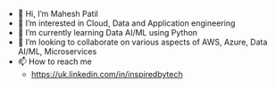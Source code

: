 - 👋 Hi, I’m Mahesh Patil
- 👀 I’m interested in Cloud, Data and Application engineering
- 🌱 I’m currently learning Data AI/ML using Python
- 💞️ I’m looking to collaborate on various aspects of AWS, Azure, Data AI/ML, Microservices
- 📫 How to reach me 
  - https://uk.linkedin.com/in/inspiredbytech

<!---
mahpatil/mahpatil is a ✨ special ✨ repository because its `README.md` (this file) appears on your GitHub profile.
You can click the Preview link to take a look at your changes.
--->
